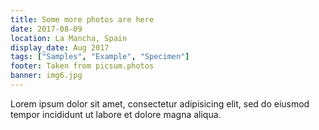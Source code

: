 ```yaml
---
title: Some more photos are here
date: 2017-08-09
location: La Mancha, Spain
display_date: Aug 2017
tags: ["Samples", "Example", "Specimen"]
footer: Taken from picsum.photos
banner: img6.jpg
---
```

Lorem ipsum dolor sit amet, consectetur adipisicing elit, sed do eiusmod
tempor incididunt ut labore et dolore magna aliqua.
<!--more-->